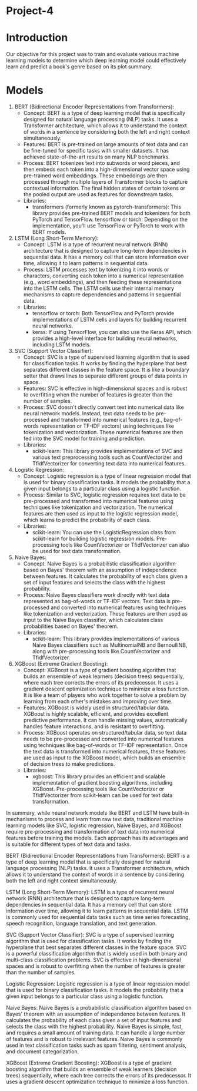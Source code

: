 # Project-4

# Introduction
Our objective for this project was to train and evaluate various machine learning models to determine which deep learning model could effectively learn and predict a book's genre based on its plot summary.

# Models

1. BERT (Bidirectional Encoder Representations from Transformers):
    - Concept: BERT is a type of deep learning model that is specifically designed for natural language processing (NLP) tasks. It uses a Transformer architecture, which allows it to understand the context of words in a sentence by considering both the left and right context simultaneously.
    - Features: BERT is pre-trained on large amounts of text data and can be fine-tuned for specific tasks with smaller datasets. It has achieved state-of-the-art results on many NLP benchmarks.
    - Process: BERT tokenizes text into subwords or word pieces, and then embeds each token into a high-dimensional vector space using pre-trained word embeddings. These embeddings are then processed through multiple layers of Transformer blocks to capture contextual information. The final hidden states of certain tokens or the pooled output are used as features for downstream tasks.
    - Libraries:
        - transformers (formerly known as pytorch-transformers): This library provides pre-trained BERT models and tokenizers for both PyTorch and TensorFlow. tensorflow or torch: Depending on the implementation, you'll use TensorFlow or PyTorch to work with BERT models.
3. LSTM (Long Short-Term Memory):
    - Concept: LSTM is a type of recurrent neural network (RNN) architecture that is designed to capture long-term dependencies in sequential data. It has a memory cell that can store information over time, allowing it to learn patterns in sequential data.
    - Process: LSTM processes text by tokenizing it into words or characters, converting each token into a numerical representation (e.g., word embeddings), and then feeding these representations into the LSTM cells. The LSTM cells use their internal memory mechanisms to capture dependencies and patterns in sequential data.
    - Libraries:
        - tensorflow or torch: Both TensorFlow and PyTorch provide implementations of LSTM cells and layers for building recurrent neural networks.
        - keras: If using TensorFlow, you can also use the Keras API, which provides a high-level interface for building neural networks, including LSTM models.
4. SVC (Support Vector Classifier):
    - Concept: SVC is a type of supervised learning algorithm that is used for classification tasks. It works by finding the hyperplane that best separates different classes in the feature space. It is like a boundary setter that draws lines to separate different groups of data points in space.
    - Features: SVC is effective in high-dimensional spaces and is robust to overfitting when the number of features is greater than the number of samples.
    - Process: SVC doesn't directly convert text into numerical data like neural network models. Instead, text data needs to be pre-processed and transformed into numerical features (e.g., bag-of-words representation or TF-IDF vectors) using techniques like tokenization and vectorization. These numerical features are then fed into the SVC model for training and prediction.
    - Libraries:
        - scikit-learn: This library provides implementations of SVC and various text preprocessing tools such as CountVectorizer and TfidfVectorizer for converting text data into numerical features.
5. Logistic Regression:
    - Concept: Logistic regression is a type of linear regression model that is used for binary classification tasks. It models the probability that a given input belongs to a particular class using a logistic function.
    - Process: Similar to SVC, logistic regression requires text data to be pre-processed and transformed into numerical features using techniques like tokenization and vectorization. The numerical features are then used as input to the logistic regression model, which learns to predict the probability of each class.
    - Libraries:
        - scikit-learn: You can use the LogisticRegression class from scikit-learn for building logistic regression models. Pre-processing tools like CountVectorizer or TfidfVectorizer can also be used for text data transformation.
6. Naive Bayes:
    - Concept: Naive Bayes is a probabilistic classification algorithm based on Bayes' theorem with an assumption of independence between features. It calculates the probability of each class given a set of input features and selects the class with the highest probability.
    - Process: Naive Bayes classifiers work directly with text data represented as bag-of-words or TF-IDF vectors. Text data is pre-processed and converted into numerical features using techniques like tokenization and vectorization. These features are then used as input to the Naive Bayes classifier, which calculates class probabilities based on Bayes' theorem.
    - Libraries:
        - scikit-learn: This library provides implementations of various Naive Bayes classifiers such as MultinomialNB and BernoulliNB, along with pre-processing tools like CountVectorizer and TfidfVectorizer.
7. XGBoost (Extreme Gradient Boosting):
    - Concept: XGBoost is a type of gradient boosting algorithm that builds an ensemble of weak learners (decision trees) sequentially, where each tree corrects the errors of its predecessor. It uses a gradient descent optimization technique to minimize a loss function. It is like a team of players who work together to solve a problem by learning from each other's mistakes and improving over time.
    - Features: XGBoost is widely used in structured/tabular data. XGBoost is highly scalable, efficient, and provides excellent predictive performance. It can handle missing values, automatically handles feature interactions, and is resistant to overfitting.
    - Process: XGBoost operates on structured/tabular data, so text data needs to be pre-processed and converted into numerical features using techniques like bag-of-words or TF-IDF representation. Once the text data is transformed into numerical features, these features are used as input to the XGBoost model, which builds an ensemble of decision trees to make predictions.
    - Libraries:
        - xgboost: This library provides an efficient and scalable implementation of gradient boosting algorithms, including XGBoost. Pre-processing tools like CountVectorizer or TfidfVectorizer from scikit-learn can be used for text data transformation.

In summary, while neural network models like BERT and LSTM have built-in mechanisms to process and learn from raw text data, traditional machine learning models like SVC, logistic regression, Naive Bayes, and XGBoost require pre-processing and transformation of text data into numerical features before training the models. Each approach has its advantages and is suitable for different types of text data and tasks.

BERT (Bidirectional Encoder Representations from Transformers): BERT is a type of deep learning model that is specifically designed for natural language processing (NLP) tasks. It uses a Transformer architecture, which allows it to understand the context of words in a sentence by considering both the left and right context simultaneously.

LSTM (Long Short-Term Memory): LSTM is a type of recurrent neural network (RNN) architecture that is designed to capture long-term dependencies in sequential data. It has a memory cell that can store information over time, allowing it to learn patterns in sequential data. LSTM is commonly used for sequential data tasks such as time series forecasting, speech recognition, language translation, and text generation.

SVC (Support Vector Classifier): SVC is a type of supervised learning algorithm that is used for classification tasks. It works by finding the hyperplane that best separates different classes in the feature space. SVC is a powerful classification algorithm that is widely used in both binary and multi-class classification problems. SVC is effective in high-dimensional spaces and is robust to overfitting when the number of features is greater than the number of samples.

Logistic Regression: Logistic regression is a type of linear regression model that is used for binary classification tasks. It models the probability that a given input belongs to a particular class using a logistic function.

Naive Bayes: Naive Bayes is a probabilistic classification algorithm based on Bayes' theorem with an assumption of independence between features. It calculates the probability of each class given a set of input features and selects the class with the highest probability. Naive Bayes is simple, fast, and requires a small amount of training data. It can handle a large number of features and is robust to irrelevant features. Naive Bayes is commonly used in text classification tasks such as spam filtering, sentiment analysis, and document categorization.

XGBoost (Extreme Gradient Boosting): XGBoost is a type of gradient boosting algorithm that builds an ensemble of weak learners (decision trees) sequentially, where each tree corrects the errors of its predecessor. It uses a gradient descent optimization technique to minimize a loss function.

